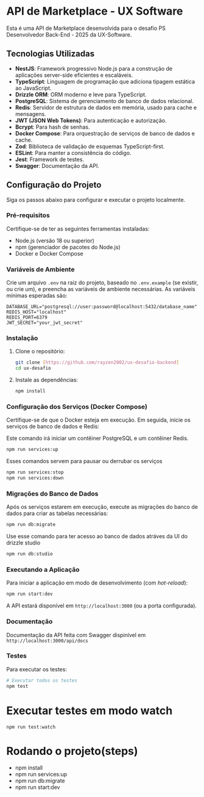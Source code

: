 # API de Marketplace - UX Software

Esta é uma API de Marketplace desenvolvida para o desafio PS Desenvolvedor Back-End - 2025 da UX-Software.

## Tecnologias Utilizadas

*   **NestJS**: Framework progressivo Node.js para a construção de aplicações server-side eficientes e escaláveis.
*   **TypeScript**: Linguagem de programação que adiciona tipagem estática ao JavaScript.
*   **Drizzle ORM**: ORM moderno e leve para TypeScript.
*   **PostgreSQL**: Sistema de gerenciamento de banco de dados relacional.
*   **Redis**: Servidor de estrutura de dados em memória, usado para cache e mensagens.
*   **JWT (JSON Web Tokens)**: Para autenticação e autorização.
*   **Bcrypt**: Para hash de senhas.
*   **Docker Compose**: Para orquestração de serviços de banco de dados e cache.
*   **Zod**: Biblioteca de validação de esquemas TypeScript-first.
*   **ESLint**: Para manter a consistência do código.
*   **Jest**: Framework de testes.
*   **Swagger**: Documentação da API.

## Configuração do Projeto

Siga os passos abaixo para configurar e executar o projeto localmente.

### Pré-requisitos

Certifique-se de ter as seguintes ferramentas instaladas:

*   Node.js (versão 18 ou superior)
*   npm (gerenciador de pacotes do Node.js)
*   Docker e Docker Compose

### Variáveis de Ambiente

Crie um arquivo `.env` na raiz do projeto, baseado no `.env.example` (se existir, ou crie um), e preencha as variáveis de ambiente necessárias. As variáveis mínimas esperadas são:

```
DATABASE_URL="postgresql://user:password@localhost:5432/database_name"
REDIS_HOST="localhost"
REDIS_PORT=6379
JWT_SECRET="your_jwt_secret"
```

### Instalação

1.  Clone o repositório:
    ```bash
    git clone [https://github.com/rayzen2002/ux-desafio-backend]
    cd ux-desafio
    ```
2.  Instale as dependências:
    ```bash
    npm install
    ```

### Configuração dos Serviços (Docker Compose)

Certifique-se de que o Docker esteja em execução. Em seguida, inicie os serviços de banco de dados e Redis:

Este comando irá iniciar um contêiner PostgreSQL e um contêiner Redis.

```bash
npm run services:up
```

Esses comandos servem para pausar ou derrubar os serviços

```bash
npm run services:stop
npm run services:down
```


### Migrações do Banco de Dados

Após os serviços estarem em execução, execute as migrações do banco de dados para criar as tabelas necessárias:

```bash
npm run db:migrate 
```
Use esse comando para ter acesso ao banco de dados atráves da UI do drizzle studio
```bash
npm run db:studio 
```

### Executando a Aplicação

Para iniciar a aplicação em modo de desenvolvimento (com *hot-reload*):

```bash
npm run start:dev
```

A API estará disponível em `http://localhost:3000` (ou a porta configurada).

### Documentação

Documentação da API feita com Swagger dispinível em `http://localhost:3000/api/docs`


### Testes

Para executar os testes:

```bash
# Executar todos os testes
npm test
```
# Executar testes em modo watch
```
npm run test:watch
```
# Rodando o projeto(steps)
- npm install
- npm run services:up
- npm run db:migrate
- npm run start:dev

